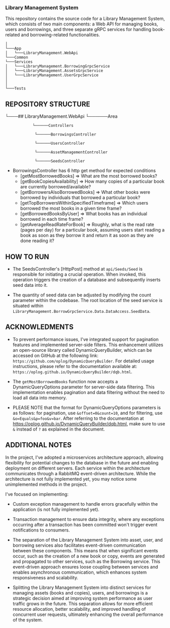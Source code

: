 ### Library Management System

This repository contains the source code for a Library Management System, which consists of two main components: a Web API for managing books, users and borrowings, and three separate gRPC services for handling book-related and borrowing-related functionalities.

```
│   
└───App
│   └───LibraryManagement.WebApi
└───Common   
└───Services
│   └───LibraryManagement.BorrowingGrpcService
│   └───LibraryManagement.AssetsGrpcService
│   └───LibraryManagement.UserGrpcService
│   
│
└───Tests
```

##  REPOSITORY STRUCTURE

  └───## LibraryManagement.WebApi
        └──────Area
        
                └──────Controllers
                
                 └──────BorrowingsController
                 
                 └──────UsersController
                 
                 └──────AssetManagementController
                 
                 └──────SeedsController

* BorrowingsController has 6 http get method for expected conditions
    * [getMostBorrowedBooks] => What are the most borrowed books? 
    * [getBookCopiesAvailability] => How many copies of a particular book are currently borrowed/available?
    * [getBorrowersAlsoBorrowedBooks] => What other books were borrowed by individuals that borrowed a particular book? 
    * [getTopBorrowersWithinSpecifiedTimeframe] => Which users borrowed the most books in a given time frame?
    * [getBorrowedBooksByUser] => What books has an individual borrowed in each time frame?
    * [getAverageReadRateForBook] => Roughly, what is the read rate (pages per day) for a particular book, assuming users start reading a book as soon as they borrow it and return it as soon as they are done reading it?



## HOW TO RUN

* The SeedsController's [HttpPost] method at `api/Seeds/Seed` is responsible for initiating a crucial operation. When invoked, this operation triggers the creation of a database and subsequently inserts seed data into it.

* The quantity of seed data can be adjusted by modifying the count parameter within the codebase. The root location of the seed service is situated within `LibraryManagement.BorrowGrpcService.Data.DataAccess.SeedData`.

## ACKNOWLEDMENTS 

* To prevent performance issues, I've integrated support for pagination features and implemented server-side filters. This enhancement utilizes an open-source library called DynamicQueryBuilder, which can be accessed on GitHub at the following link: `https://github.com/oplog/DynamicQueryBuilder`. For detailed usage instructions, please refer to the documentation available at: `https://oplog.github.io/DynamicQueryBuilder/dqb.html`.

* The `getMostBorrowedBooks` function now accepts a DynamicQueryOptions parameter for server-side data filtering. This implementation enables pagination and data filtering without the need to load all data into memory.

* PLEASE NOTE that the format for DynamicQueryOptions parameters is as follows: for pagination, use `&offset=0&count=10`, and for filtering, use `&o=Equals&p=foo&v=bar`. After referring to the documentation at https://oplog.github.io/DynamicQueryBuilder/dqb.html, make sure to use `&` instead of `?` as explained in the document.

## ADDITIONAL NOTES


In the project, I've adopted a microservices architecture approach, allowing flexibility for potential changes to the database in the future and enabling deployment on different servers. Each service within the architecture communicates through a RabbitMQ event-driven architecture. While the architecture is not fully implemented yet, you may notice some unimplemented methods in the project.

I've focused on implementing:

*  Custom exception management to handle errors gracefully within the application (is not fully implemented yet).
*  Transaction management to ensure data integrity, where any exceptions occurring after a transaction has been committed won't trigger event notifications to consumers.

* The separation of the Library Management System into asset, user, and borrowing services also facilitates event-driven communication between these components. This means that when significant events occur, such as the creation of a new book or copy, events are generated and propagated to other services, such as the Borrowing service. This event-driven approach ensures loose coupling between services and enables asynchronous communication, which enhances system responsiveness and scalability.

* Splitting the Library Management System into distinct services for managing assets (books and copies), users, and borrowings is a strategic decision aimed at improving system performance as user traffic grows in the future. This separation allows for more efficient resource allocation, better scalability, and improved handling of concurrent user requests, ultimately enhancing the overall performance of the system.
